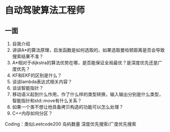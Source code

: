# 自动驾驶算法工程师

## 一面
1. 自我介绍
2. 讲讲A*的算法原理，启发函数是如何选取的，如果选取曼哈顿距离是否会导致搜索结果不准？
3. A*相对于dijkstra的算法优势在哪，是否能保证全局最优？是深度优先还是广度优先？
4. KF和EKF的区别是什么？
5. 谈谈lambda表达式相关内容？
6. 谈谈智能指针？
7. 移动语义起到什么作用，作了什么样的类型转换，输入输出分别是什么类型，智能指针和std::move有什么关系？
8. 如果一个类不想让他具备拷贝构造的功能可以怎么处理？
9. C++内存如何分区？

Coding：类似Leetcode200 岛屿数量 深度优先搜索/广度优先搜索